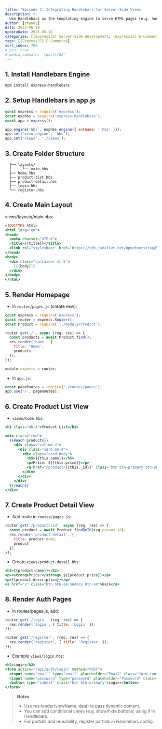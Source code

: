```yaml
---
title: 'Episode 7: Integrating Handlebars for Server-Side Views'
description: >-
  Use Handlebars as the templating engine to serve HTML pages (e.g. home, product list, product details, login page) directly from the backend.
author: [shandy]
date: 2025-06-10
updateDate: 2025-06-18
categories: [(ExpressJS) Server-Side development, (ExpressJS) E-Commerce]
tags: [(ExpressJS) E-Commerce]
sort_index: 708
# pin: true
# media_subpath: '/posts/02'
---
```


## 1. Install Handlebars Engine
```bash
npm install express-handlebars
```
## 2. Setup Handlebars in app.js
```js
const express = require('express');
const exphbs = require('express-handlebars');
const app = express();

app.engine('hbs', exphbs.engine({ extname: '.hbs' }));
app.set('view engine', 'hbs');
app.set('views', './views');
```
## 3. Create Folder Structure
```/views
  ├── layouts/
  │     └── main.hbs
  ├── home.hbs
  ├── product-list.hbs
  ├── product-detail.hbs
  ├── login.hbs
  └── register.hbs
```
## 4. Create Main Layout
views/layouts/main.hbs:

```handlebars
<!DOCTYPE html>
<html lang="en">
<head>
  <meta charset="UTF-8">
  <title>{{title}}</title>
  <link rel="stylesheet" href="https://cdn.jsdelivr.net/npm/bootstrap@5.3.0/dist/css/bootstrap.min.css">
</head>
<body>
  <div class="container mt-5">
    {{{body}}}
  </div>
</body>
</html>
```
## 5. Render Homepage

- In `routes/pages.js` (create new):

```js
const express = require('express');
const router = express.Router();
const Product = require('../models/Product');

router.get('/', async (req, res) => {
  const products = await Product.find();
  res.render('home', {
    title: 'Home',
    products
  });
});

module.exports = router;
```
- In `app.js`:

```js
const pageRoutes = require('./routes/pages');
app.use('/', pageRoutes);
```
## 6. Create Product List View
- `views/home.hbs`:

```handlebars
<h1 class="mb-4">Product List</h1>

<div class="row">
  {{#each products}}
    <div class="col-md-4">
      <div class="card mb-4">
        <div class="card-body">
          <h5>{{this.name}}</h5>
          <p>Price: ${{this.price}}</p>
          <a href="/product/{{this._id}}" class="btn btn-primary btn-sm">View</a>
        </div>
      </div>
    </div>
  {{/each}}
</div>
```
## 7. Create Product Detail View
- Add route in `routes/pages.js`:

```js
router.get('/product/:id', async (req, res) => {
  const product = await Product.findById(req.params.id);
  res.render('product-detail', {
    title: product.name,
    product
  });
});
```

- Create `views/product-detail.hbs`:

```handlebars
<h2>{{product.name}}</h2>
<p><strong>Price:</strong> ${{product.price}}</p>
<p>{{product.description}}</p>
<a href="/" class="btn btn-secondary btn-sm">Back</a>
```
## 8. Render Auth Pages
- In routes/pages.js, add:

```js
router.get('/login', (req, res) => {
  res.render('login', { title: 'Login' });
});

router.get('/register', (req, res) => {
  res.render('register', { title: 'Register' });
});
```
- Example `views/login.hbs`:

```handlebars
<h2>Login</h2>
<form action="/api/auth/login" method="POST">
  <input name="email" type="email" placeholder="Email" class="form-control mb-2" />
  <input name="password" type="password" placeholder="Password" class="form-control mb-2" />
  <button type="submit" class="btn btn-primary">Login</button>
</form>
```
> **Notes**
> - Use res.render(viewName, data) to pass dynamic content.
>- You can add conditional views (e.g. show/hide buttons) using if in Handlebars.
>- For partials and reusability, register partials in Handlebars config.

